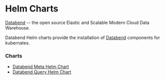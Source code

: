 # Helm Charts

[Databend](https://github.com/datafuselabs/databend) -- the open source Elastic and Scalable Modern Cloud Data Warehouse.

Databend Helm charts provide the installation of [Databend](https://github.com/datafuselabs/databend) components for kubernates.

### Charts
- [Databend Meta Helm Chart](charts/databend-meta)
- [Databend Query Helm Chart](charts/databend-query)
